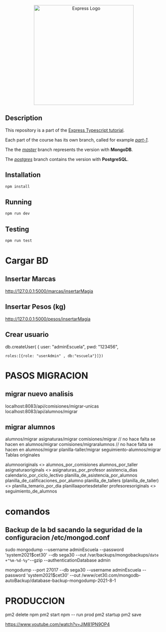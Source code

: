 <p align="center">
  <a href="https://expressjs.com/" target="blank"><img src="http://wanago.io/express.png" width="320" alt="Express Logo" /></a>
</p>

## Description

This repository is a part of the [Express Typescript tutorial](https://wanago.io/courses/typescript-express-tutorial/).

Each part of the course has its own branch, called for example [_part-1_](https://github.com/mwanago/express-typescript/tree/part-1).

The the [_master_](https://github.com/mwanago/express-typescript) branch represents the version with **MongoDB**.

The [_postgres_](https://github.com/mwanago/express-typescript/tree/postgres) branch contains the version with **PostgreSQL**.

## Installation

```bash
npm install
```

## Running

```bash
npm run dev
```

## Testing

```bash
npm run test
```

# Cargar BD

## Insertar Marcas

http://127.0.0.1:5000/marcas/insertarMagia

## Insertar Pesos (kg)

http://127.0.0.1:5000/pesos/insertarMagia

## Crear usuario

db.createUser(
{ user: "adminEscuela",
pwd: "123456",

    roles:[{role: "userAdmin" , db:"escuela"}]})

# PASOS MIGRACION

## migrar nuevo analisis

localhost:8083/api/comisiones/migrar-unicas
localhost:8083/api/alumnos/migrar

## migrar alumnos

alumnos/migrar
asignaturas/migrar
comisiones/migrar // no hace falta se hacen en alumnos/migrar
comisiones/migraralumnos // no hace falta se hacen en alumnos/migrar
planilla-taller/migrar
seguimiento-alumnos/migrar
Tablas originales

alumnooriginals <<mod>>
alumnos_por_comisiones
alumnos_por_taller
asignaturaoriginals <<mod>>
asignaturas_por_profesor
asistencia_dias
calendario_por_ciclo_lectivo
planilla_de_asistencia_por_alumnos
planilla_de_calificaciones_por_alumno
planilla_de_tallers (planilla_de_taller) <<mod>>
planilla_temario_por_dia
planillaaportesdetaller
profesoresoriginals <<mod>>
seguimiento_de_alumnos

# comandos

## Backup de la bd sacando la seguridad de la configuracion /etc/mongod.conf

sudo mongodump --username adminEscuela --password 'system2021$cet30' --db sega30 --out /var/backups/mongobackups/`date +"%m-%d-%y"`--gzip --authenticationDatabase admin
 
 mongodump  --port 27017 --db sega30 --username adminEscuela --password 'system2021$cet30' --out /www/cet30.com/mongodb-autoBackup/database-backup-mongodump-2021-8-1

# PRODUCCION
pm2 delete npm
pm2 start npm -- run prod
pm2 startup
pm2 save



https://www.youtube.com/watch?v=JlM81PN9OP4